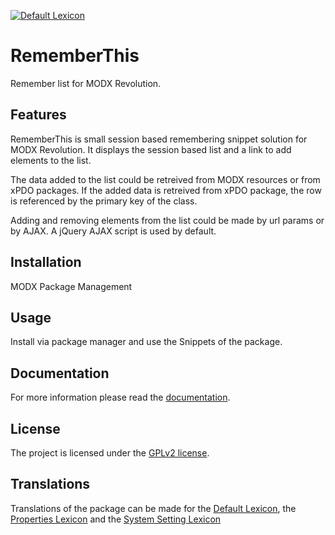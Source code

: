 [![Default Lexicon](https://hosted.weblate.org/widget/modx-extras/rememberthis/standard/svg-badge.svg)](https://hosted.weblate.org/projects/modx-extras/rememberthis/standard/)

# RememberThis

Remember list for MODX Revolution.

## Features

RememberThis is small session based remembering snippet solution for MODX 
Revolution. It displays the session based list and a link to add elements to
the list.

The data added to the list could be retreived from MODX resources or from xPDO 
packages. If the added data is retreived from xPDO package, the row is 
referenced by the primary key of the class.

Adding and removing elements from the list could be made by url params or by
AJAX. A jQuery AJAX script is used by default.

## Installation

MODX Package Management

## Usage

Install via package manager and use the Snippets of the package.

## Documentation

For more information please read the [documentation](https://jako.github.io/RememberThis/).

## License

The project is licensed under the [GPLv2 license](https://github.com/Jako/RememberThis/blob/master/core/components/rememberthis/docs/license.md).

## Translations

Translations of the package can be made for the [Default Lexicon](https://hosted.weblate.org/projects/modx-extras/rememberthis/standard/), the [Properties Lexicon](https://hosted.weblate.org/projects/modx-extras/rememberthis/properties/) and the [System Setting Lexicon](https://hosted.weblate.org/projects/modx-extras/rememberthis/system-settings/)

